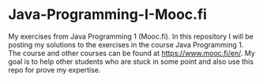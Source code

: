# Java-Programming-I-Mooc.fi
My exercises from Java Programming 1 (Mooc.fi). In this repository I will be posting my solutions to the exercises in the course Java Programming 1. The course and other courses can be found at https://www.mooc.fi/en/. My goal is to help other students who are stuck in some point and also use this repo for prove my expertise. 
